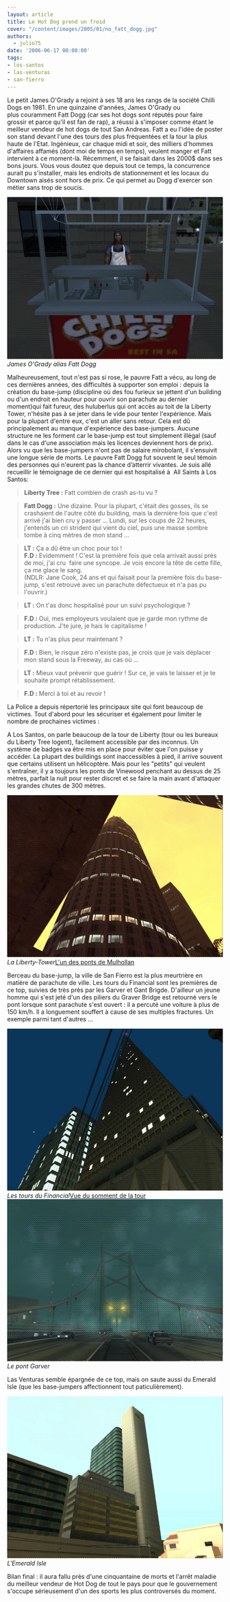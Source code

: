 ```yaml
---
layout: article
title: Le Hot Dog prend un froid
cover: "/content/images/2005/01/no_fatt_dogg.jpg"
authors:
  - julio75
date: '2006-06-17 00:00:00'
tags:
- los-santos
- las-venturas
- san-fierro
---
```


Le petit James O'Grady a rejoint à ses 18 ans les rangs de la société Chilli Dogs en 1981. En une quinzaine d'années, James O'Grady ou plus&nbsp;couramment Fatt Dogg (car ses hot dogs sont réputés pour faire grossir et parce qu'il est fan de rap), a réussi à s'imposer comme étant le meilleur vendeur de hot dogs de tout San Andreas. Fatt a&nbsp;eu l'idée de poster son stand devant l'une des tours des plus fréquentées et la tour la plus haute de l'Etat. Ingénieux, car chaque midi et soir, des milliers d'hommes d'affaires affamés (dont moi de temps en temps), veulent manger et Fatt intervient à ce moment-là. Récemment, il se faisait dans les 2000$ dans ses bons jours. Vous vous doutez que depuis tout ce temps, la concurrence aurait pu s'installer, mais les endroits de stationnement et les locaux du Downtown aisés sont hors de prix. Ce qui permet au Dogg d'exercer son métier sans trop de soucis.

![James O'Grady alias Fatt Dogg](/content/images/2005/01/fatt_dogg.jpg)
_James O'Grady alias Fatt Dogg_

Malheureusement, tout n'est pas si rose, le pauvre Fatt a vécu, au long de ces dernières années, des difficultés à supporter son&nbsp;emploi : depuis la création du base-jump (discipline où des fou furieux se jettent d'un building ou d'un endroit en hauteur pour ouvrir son parachute au dernier moment)qui fait fureur, des huluberlus qui ont accès au toit de la Liberty Tower, n'hésite pas à se jeter dans le vide pour tenter l'expérience. Mais pour la plupart d'entre eux, c'est un aller sans retour. Cela est dû principalement au manque d'expérience des base-jumpers. Aucune structure ne les forment car le base-jump est tout simplement illégal (sauf dans le cas d'une association mais les licences deviennent hors de prix). Alors vu que les base-jumpers n'ont pas de salaire mirobolant, il s'ensuivit une longue série de morts. Le pauvre Fatt Dogg fut souvent le seul témoin&nbsp; des personnes qui n'eurent pas la chance d’atterrir vivantes. Je suis allé recueillir le témoignage de ce dernier&nbsp;qui est hospitalisé à&nbsp; All Saints&nbsp;à Los Santos:

> **Liberty Tree :** Fatt combien de crash as-tu vu ?

> **Fatt Dogg :** Une dizaine. Pour la plupart, c'était des gosses, ils se crashaient de l'autre côté du building, mais la dernière fois que c'est arrivé j'ai bien cru y passer ... Lundi, sur les coups de 22 heures, j'entends un cri strident qui vient du ciel, puis une masse sombre tombe à cinq mètres de mon stand ...

> **LT :** Ça a dû être un choc pour toi !  
> **F.D :** Evidemment ! C'est la première fois que cela arrivait aussi près de moi, j'ai cru&nbsp; faire une syncope. Je vois encore la tête de cette fille, ça me glace le sang.  
> (NDLR: Jane Cook, 24 ans et qui faisait pour la première fois du base-jump, s'est retrouvé avec un parachute défectueux et n'a pas pu l'ouvrir.)

> **LT :** On t'as donc hospitalisé pour un suivi psychologique ?

> **F.D :** Oui, mes employeurs voulaient que je garde mon rythme de production. J'te jure, je hais le capitalisme !

> **LT :** Tu n'as plus peur maintenant ?

> **F.D :** Bien, le risque zéro n'existe pas, je crois que je vais déplacer mon stand sous la Freeway, au cas où ...

> **LT :** Mieux vaut prévenir que guérir ! Sur ce, je vais te laisser et je te souhaite prompt rétablissement.

> **F.D :** Merci à toi et au revoir !

La Police a depuis répertorié les principaux site qui font beaucoup de victimes. Tout d'abord pour les sécuriser et également pour limiter le nombre de prochaines victimes :

A Los Santos, on parle beaucoup de la tour de Liberty (tour ou les bureaux du Liberty Tree logent), facilement accessible par des inconnus. Un système de badges va être mis en place pour éviter que l'on puisse y accéder. La plupart des buildings sont inaccessibles à pied, il arrive souvent que certains utilisent un hélicoptère. Mais pour les "petits" qui veulent s'entraîner, il y a toujours les ponts de Vinewood penchant au dessus de 25 mètres, parfait la nuit pour rester discret et se faire la main avant d'attaquer les grandes chutes de 300 mètres.

![La Liberty-Tower](/content/images/2005/01/liberty-tower.jpg)
_La Liberty-Tower_[L'un des ponts de Mulhollan](/content/images/2005/01/pont_mulholland.jpg)

Berceau du base-jump, la ville de San Fierro est la plus meurtrière en matière de parachute de ville. Les tours du Financial sont les premières de ce top, suivies de très près par les Garver et Gant Brigde. D'ailleur un jeune homme qui s'est jeté d'un des piliers du Graver Bridge est retourné vers le pont lorsque sont parachute s'est ouvert : il a percuté une voiture à plus de 150 km/h. Il a longuement souffert&nbsp;à cause de&nbsp;ses multiples fractures. Un exemple parmi tant d'autres ...

![Les tours du Financial](/content/images/2005/01/tour_SF.jpg)
_Les tours du Financial_[Vue du somment de la tour](/content/images/2005/01/vue_tour_SF.jpg)
![Le pont Garver](/content/images/2005/01/pont-garver.jpg)
_Le pont Garver_

Las Venturas semble épargnée de ce top, mais on saute aussi du Emerald Isle (que les base-jumpers affectionnent tout&nbsp;paticulièrement).

![L'Emerald Isle](/content/images/2005/01/emerald_isle.jpg)
_L'Emerald Isle_

Bilan final : il aura fallu près d'une cinquantaine de morts et l'arrêt maladie du meilleur vendeur de Hot Dog de tout le pays pour que le gouvernement s'occupe sérieusement d'un des sports les plus controversés du moment.